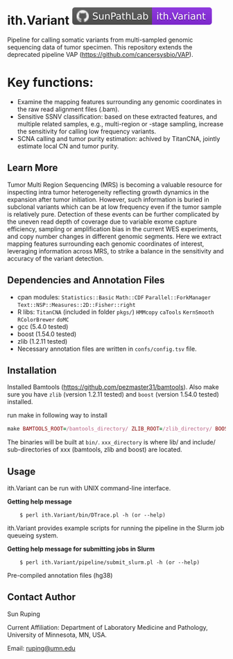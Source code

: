 # ith.Variant  ![ith.Variant][badge_ithVariant]

Pipeline for calling somatic variants from multi-sampled genomic sequencing data of tumor specimen. This repository extends the deprecated pipeline VAP (https://github.com/cancersysbio/VAP).


# Key functions:
* Examine the mapping features surrounding any genomic coordinates in the raw read alignment files (.bam).
* Sensitive SSNV classification: based on these extracted features, and multiple related samples, e.g., multi-region or -stage sampling, increase the sensitivity for calling low frequency variants.
* SCNA calling and tumor purity estimation: achived by TitanCNA, jointly estimate local CN and tumor purity.


Learn More
---
Tumor Multi Region Sequencing (MRS) is becoming a valuable resource for inspecting intra tumor heterogeneity reflecting growth dynamics in the expansion after tumor initiation. However, such information is buried in subclonal variants which can be at low frequency even if the tumor sample is relatively pure. Detection of these events can be further complicated by the uneven read depth of coverage due to variable exome capture efficiency, sampling or amplification bias in the current WES experiments, and copy number changes in different genomic segments. Here we extract mapping features surrounding each genomic coordinates of interest, leveraging information across MRS, to  strike a balance in the sensitivity and accuracy of the variant detection.


Dependencies and Annotation Files
---
* cpan modules: ``Statistics::Basic`` ``Math::CDF`` ``Parallel::ForkManager`` ``Text::NSP::Measures::2D::Fisher::right``
* R libs: ``TitanCNA`` (included in folder `pkgs/`) ``HMMcopy`` ``caTools`` ``KernSmooth`` ``RColorBrewer`` ``doMC``
* gcc (5.4.0 tested)
* boost (1.54.0 tested)
* zlib (1.2.11 tested)
* Necessary annotation files are written in ``confs/config.tsv`` file.


Installation
---

Installed Bamtools (https://github.com/pezmaster31/bamtools). Also make sure you have `zlib` (version 1.2.11 tested) and `boost` (version 1.54.0 tested) installed. 

run make in following way to install

```ruby
make BAMTOOLS_ROOT=/bamtools_directory/ ZLIB_ROOT=/zlib_directory/ BOOST_ROOT=/boost_directory/
```

The binaries will be built at `bin/`. `xxx_directory` is where lib/ and include/ sub-directories of xxx (bamtools, zlib and boost) are located.





Usage
---

ith.Variant can be run with UNIX command-line interface.

**Getting help message**

        $ perl ith.Variant/bin/DTrace.pl -h (or --help)


ith.Variant provides example scripts for running the pipeline in the Slurm job queueing system.

**Getting help message for submitting jobs in Slurm**

        $ perl ith.Variant/pipeline/submit_slurm.pl -h (or --help)


Pre-compiled annotation files (hg38)



Contact Author
---
Sun Ruping

Current Affiliation:
Department of Laboratory Medicine and Pathology, University of Minnesota, MN, USA.

Email: ruping@umn.edu

[badge_ithVariant]:      assets/badges/badge_ith.Variant.svg
